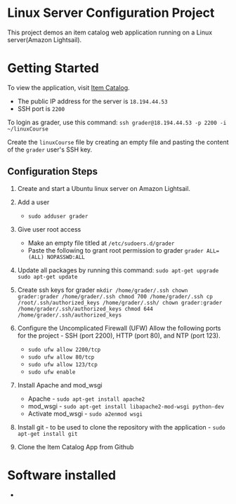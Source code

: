 # Linux Server Configuration Project

This project demos an item catalog web application running on a Linux server(Amazon Lightsail).

# Getting Started

To view the application, visit [Item Catalog](http://18.194.44.53/).

* The public IP address for the server is `18.194.44.53`
* SSH port is `2200`

To login as grader, use this command:
`ssh grader@18.194.44.53 -p 2200 -i ~/linuxCourse`

Create the `linuxCourse` file by creating an empty file and pasting the content of the `grader` user's SSH key.

## Configuration Steps

1. Create and start a Ubuntu linux server on Amazon Lightsail.

2. Add a user
    * `sudo adduser grader`

3. Give user root access
    * Make an empty file titled at `/etc/sudoers.d/grader`
    * Paste the following to grant root permission to grader `grader ALL=(ALL) NOPASSWD:ALL`

4. Update all packages by running this command:
`sudo apt-get upgrade`
`sudo apt-get update`

5. Create ssh keys for grader
`mkdir /home/grader/.ssh
chown grader:grader /home/grader/.ssh
chmod 700 /home/grader/.ssh
cp /root/.ssh/authorized_keys /home/grader/.ssh/
chown grader:grader /home/grader/.ssh/authorized_keys
chmod 644 /home/grader/.ssh/authorized_keys`

6. Configure the Uncomplicated Firewall (UFW)
Allow the following ports for the project - SSH (port 2200), HTTP (port 80), and NTP (port 123).
    * `sudo ufw allow 2200/tcp`
    * `sudo ufw allow 80/tcp`
    * `sudo ufw allow 123/tcp`
    * `sudo ufw enable`

7. Install Apache and mod_wsgi
    * Apache - `sudo apt-get install apache2`
    * mod_wsgi - `sudo apt-get install libapache2-mod-wsgi python-dev`
    * Activate mod_wsgi - `sudo a2enmod wsgi`

8. Install git - to be used to clone the repository with the application - `sudo apt-get install git`

9. Clone the Item Catalog App from Github
    





# Software installed

* 
